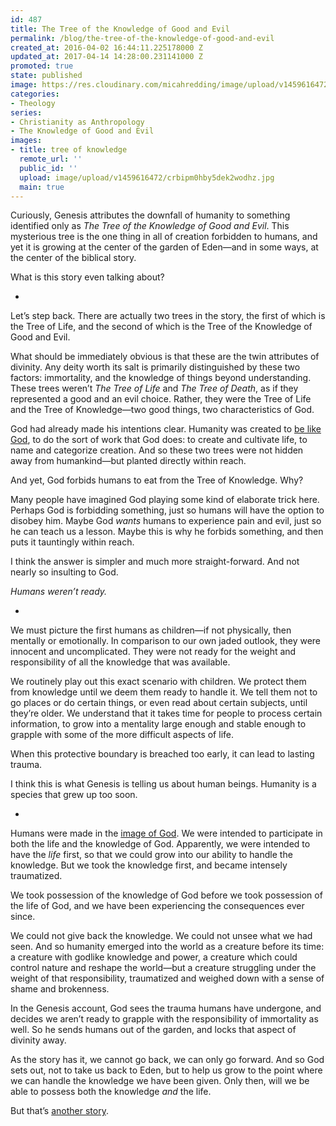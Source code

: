```yaml
---
id: 487
title: The Tree of the Knowledge of Good and Evil
permalink: /blog/the-tree-of-the-knowledge-of-good-and-evil
created_at: 2016-04-02 16:44:11.225178000 Z
updated_at: 2017-04-14 14:28:00.231141000 Z
promoted: true
state: published
image: https://res.cloudinary.com/micahredding/image/upload/v1459616472/crbipm0hby5dek2wodhz.jpg
categories:
- Theology
series:
- Christianity as Anthropology
- The Knowledge of Good and Evil
images:
- title: tree of knowledge
  remote_url: ''
  public_id: ''
  upload: image/upload/v1459616472/crbipm0hby5dek2wodhz.jpg
  main: true
---
```

Curiously, Genesis attributes the downfall of humanity to something identified only as *The Tree of the Knowledge of Good and Evil*. This mysterious tree is the one thing in all of creation forbidden to humans, and yet it is growing at the center of the garden of Eden—and in some ways, at the center of the biblical story. 

What is this story even talking about?

-

Let’s step back. There are actually two trees in the story, the first of which is the Tree of Life, and the second of which is the Tree of the Knowledge of Good and Evil. 

What should be immediately obvious is that these are the twin attributes of divinity. Any deity worth its salt is primarily distinguished by these two factors: immortality, and the knowledge of things beyond understanding. These trees weren’t *The Tree of Life* and *The Tree of Death*, as if they represented a good and an evil choice. Rather, they were the Tree of Life and the Tree of Knowledge—two good things, two characteristics of God.

God had already made his intentions clear. Humanity was created to [be like God](http://micahredding.com/blog/2012/04/28/image-god), to do the sort of work that God does: to create and cultivate life, to name and categorize creation. And so these two trees were not hidden away from humankind—but planted directly within reach. 

And yet, God forbids humans to eat from the Tree of Knowledge. Why?

Many people have imagined God playing some kind of elaborate trick here. Perhaps God is forbidding something, just so humans will have the option to disobey him. Maybe God *wants* humans to experience pain and evil, just so he can teach us a lesson. Maybe this is why he forbids something, and then puts it tauntingly within reach.

I think the answer is simpler and much more straight-forward. And not nearly so insulting to God.

*Humans weren’t ready.*

-

We must picture the first humans as children—if not physically, then mentally or emotionally. In comparison to our own jaded outlook, they were innocent and uncomplicated. They were not ready for the weight and responsibility of all the knowledge that was available. 

We routinely play out this exact scenario with children. We protect them from knowledge until we deem them ready to handle it. We tell them not to go places or do certain things, or even read about certain subjects, until they’re older. We understand that it takes time for people to process certain information, to grow into a mentality large enough and stable enough to grapple with some of the more difficult aspects of life. 

When this protective boundary is breached too early, it can lead to lasting trauma.

I think this is what Genesis is telling us about human beings. Humanity is a species that grew up too soon.

-

Humans were made in the [image of God](http://micahredding.com/blog/the-structure-of-the-biblical-story). We were intended to participate in both the life and the knowledge of God. Apparently, we were intended to have the *life* first, so that we could grow into our ability to handle the knowledge. But we took the knowledge first, and became intensely traumatized.

We took possession of the knowledge of God before we took possession of the life of God, and we have been experiencing the consequences ever since.

We could not give back the knowledge. We could not unsee what we had seen. And so humanity emerged into the world as a creature before its time: a creature with godlike knowledge and power, a creature which could control nature and reshape the world—but a creature struggling under the weight of that responsibility, traumatized and weighed down with a sense of shame and brokenness.

In the Genesis account, God sees the trauma humans have undergone, and decides we aren’t ready to grapple with the responsibility of immortality as well. So he sends humans out of the garden, and locks that aspect of divinity away.

As the story has it, we cannot go back, we can only go forward. And so God sets out, not to take us back to Eden, but to help us grow to the point where we can handle the knowledge we have been given. Only then, will we be able to possess both the knowledge *and* the life. 

But that’s [another story](http://micahredding.com/blog/2012/03/06/why-are-humans-evil).
